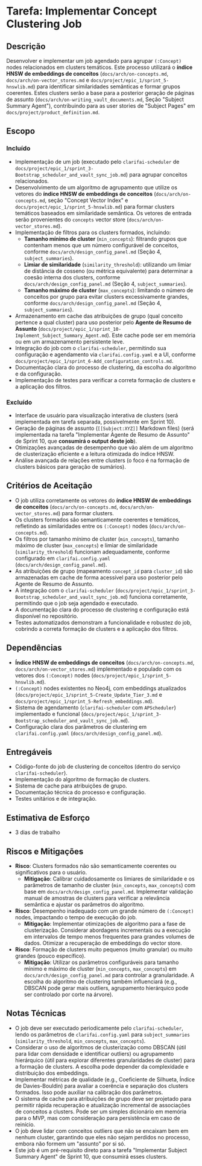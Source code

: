 # Tarefa: Implementar Concept Clustering Job

## Descrição
Desenvolver e implementar um job agendado para agrupar `(:Concept)` nodes relacionados em clusters temáticos. Este processo utilizará o **índice HNSW de embeddings de conceitos** (`docs/arch/on-concepts.md`, `docs/arch/on-vector_stores.md` e `docs/project/epic_1/sprint_5-hnswlib.md`) para identificar similaridades semânticas e formar grupos coerentes. Estes clusters serão a base para a posterior geração de páginas de assunto (`docs/arch/on-writing_vault_documents.md`, Seção "Subject Summary Agent"), contribuindo para as user stories de "Subject Pages" em `docs/project/product_definition.md`.

## Escopo

### Incluído
- Implementação de um job (executado pelo `clarifai-scheduler` de `docs/project/epic_1/sprint_3-Bootstrap_scheduler_and_vault_sync_job.md`) para agrupar conceitos relacionados.
- Desenvolvimento de um algoritmo de agrupamento que utilize os vetores do **índice HNSW de embeddings de conceitos** (`docs/arch/on-concepts.md`, seção "Concept Vector Index" e `docs/project/epic_1/sprint_5-hnswlib.md`) para formar clusters temáticos baseados em similaridade semântica. Os vetores de entrada serão provenientes do `concepts` vector store (`docs/arch/on-vector_stores.md`).
- Implementação de filtros para os clusters formados, incluindo:
    - **Tamanho mínimo de cluster** (`min_concepts`): filtrando grupos que contenham menos que um número configurável de conceitos, conforme `docs/arch/design_config_panel.md` (Seção 4, `subject_summaries`).
    - **Limiar de similaridade** (`similarity_threshold`): utilizando um limiar de distância de cosseno (ou métrica equivalente) para determinar a coesão interna dos clusters, conforme `docs/arch/design_config_panel.md` (Seção 4, `subject_summaries`).
    - **Tamanho máximo de cluster** (`max_concepts`): limitando o número de conceitos por grupo para evitar clusters excessivamente grandes, conforme `docs/arch/design_config_panel.md` (Seção 4, `subject_summaries`).
- Armazenamento em cache das atribuições de grupo (qual conceito pertence a qual cluster) para uso posterior pelo **Agente de Resumo de Assunto** (`docs/project/epic_1/sprint_10-Implement_Subject_Summary_Agent.md`). Este cache pode ser em memória ou em um armazenamento persistente leve.
- Integração do job com o `clarifai-scheduler`, permitindo sua configuração e agendamento via `clarifai.config.yaml` e a UI, conforme `docs/project/epic_1/sprint_6-Add_configuration_controls.md`.
- Documentação clara do processo de clustering, da escolha do algoritmo e da configuração.
- Implementação de testes para verificar a correta formação de clusters e a aplicação dos filtros.

### Excluído
- Interface de usuário para visualização interativa de clusters (será implementada em tarefa separada, possivelmente em Sprint 10).
- Geração de páginas de assunto (`[[Subject:XYZ]]` Markdown files) (será implementada na tarefa "Implementar Agente de Resumo de Assunto" de Sprint 10, que **consumirá o output deste job**).
- Otimizações avançadas de desempenho que vão além de um algoritmo de clusterização eficiente e a leitura otimizada do índice HNSW.
- Análise avançada de relações entre clusters (o foco é na formação de clusters básicos para geração de sumários).

## Critérios de Aceitação
- O job utiliza corretamente os vetores do **índice HNSW de embeddings de conceitos** (`docs/arch/on-concepts.md`, `docs/arch/on-vector_stores.md`) para formar clusters.
- Os clusters formados são semanticamente coerentes e temáticos, refletindo as similaridades entre os `(:Concept)` nodes (`docs/arch/on-concepts.md`).
- Os filtros por tamanho mínimo de cluster (`min_concepts`), tamanho máximo de cluster (`max_concepts`) e limiar de similaridade (`similarity_threshold`) funcionam adequadamente, conforme configurado em `clarifai.config.yaml` (`docs/arch/design_config_panel.md`).
- As atribuições de grupo (mapeamento `concept_id` para `cluster_id`) são armazenadas em cache de forma acessível para uso posterior pelo Agente de Resumo de Assunto.
- A integração com o `clarifai-scheduler` (`docs/project/epic_1/sprint_3-Bootstrap_scheduler_and_vault_sync_job.md`) funciona corretamente, permitindo que o job seja agendado e executado.
- A documentação clara do processo de clustering e configuração está disponível no repositório.
- Testes automatizados demonstram a funcionalidade e robustez do job, cobrindo a correta formação de clusters e a aplicação dos filtros.

## Dependências
- **Índice HNSW de embeddings de conceitos** (`docs/arch/on-concepts.md`, `docs/arch/on-vector_stores.md`) implementado e populado com os vetores dos `(:Concept)` nodes (`docs/project/epic_1/sprint_5-hnswlib.md`).
- `(:Concept)` nodes existentes no Neo4j, com embeddings atualizados (`docs/project/epic_1/sprint_5-Create_Update_Tier_3.md` e `docs/project/epic_1/sprint_5-Refresh_embeddings.md`).
- Sistema de agendamento (`clarifai-scheduler` com `APScheduler`) implementado e funcional (`docs/project/epic_1/sprint_3-Bootstrap_scheduler_and_vault_sync_job.md`).
- Configuração clara dos parâmetros de clustering em `clarifai.config.yaml` (`docs/arch/design_config_panel.md`).

## Entregáveis
- Código-fonte do job de clustering de conceitos (dentro do serviço `clarifai-scheduler`).
- Implementação do algoritmo de formação de clusters.
- Sistema de cache para atribuições de grupo.
- Documentação técnica do processo e configuração.
- Testes unitários e de integração.

## Estimativa de Esforço
- 3 dias de trabalho

## Riscos e Mitigações
- **Risco**: Clusters formados não são semanticamente coerentes ou significativos para o usuário.
  - **Mitigação**: Calibrar cuidadosamente os limiares de similaridade e os parâmetros de tamanho de cluster (`min_concepts`, `max_concepts`) com base em `docs/arch/design_config_panel.md`. Implementar validação manual de amostras de clusters para verificar a relevância semântica e ajustar os parâmetros do algoritmo.
- **Risco**: Desempenho inadequado com um grande número de `(:Concept)` nodes, impactando o tempo de execução do job.
  - **Mitigação**: Implementar otimizações de algoritmo para a fase de clusterização. Considerar abordagens incrementais ou a execução em intervalos de tempo menos frequentes para grandes volumes de dados. Otimizar a recuperação de embeddings do vector store.
- **Risco**: Formação de clusters muito pequenos (muito granular) ou muito grandes (pouco específico).
  - **Mitigação**: Utilizar os parâmetros configuráveis para tamanho mínimo e máximo de cluster (`min_concepts`, `max_concepts`) em `docs/arch/design_config_panel.md` para controlar a granularidade. A escolha do algoritmo de clustering também influenciará (e.g., DBSCAN pode gerar mais outliers, agrupamento hierárquico pode ser controlado por corte na árvore).

## Notas Técnicas
- O job deve ser executado periodicamente pelo `clarifai-scheduler`, lendo os parâmetros de `clarifai.config.yaml` para `subject_summaries` (`similarity_threshold`, `min_concepts`, `max_concepts`).
- Considerar o uso de algoritmos de clusterização como DBSCAN (útil para lidar com densidade e identificar outliers) ou agrupamento hierárquico (útil para explorar diferentes granularidades de cluster) para a formação de clusters. A escolha pode depender da complexidade e distribuição dos embeddings.
- Implementar métricas de qualidade (e.g., Coeficiente de Silhueta, Índice de Davies-Bouldin) para avaliar a coerência e separação dos clusters formados. Isso pode auxiliar na calibração dos parâmetros.
- O sistema de cache para atribuições de grupo deve ser projetado para permitir rápida recuperação e atualização incremental de associações de conceitos a clusters. Pode ser um simples dicionário em memória para o MVP, mas com consideração para persistência em caso de reinício.
- O job deve lidar com conceitos outliers que não se encaixam bem em nenhum cluster, garantindo que eles não sejam perdidos no processo, embora não formem um "assunto" por si só.
- Este job é um pré-requisito direto para a tarefa "Implementar Subject Summary Agent" de Sprint 10, que consumirá esses clusters.
